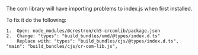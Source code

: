 
The com library will have importing problems to index.js when first installed.

To fix it do the following:

	1.	Open: node_modules/@crestron/ch5-crcomlib/package.json
	2.	Change: "types": "build_bundles/umd/@types/index.d.ts"
		Replace with: "types": "build_bundles/cjs/@types/index.d.ts", "main": "build_bundles/cjs/cr-com-lib.js",
	

